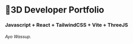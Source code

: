 # 🚀3D Developer Portfolio

### Javascript + React + TailwindCSS + Vite + ThreeJS
###### Ayo Wassup.

